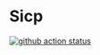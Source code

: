 # Sicp

[![github action status](https://github.com/anvicode/sicp/workflows/Racket%20CI/badge.svg)](https://github.com/anvicode/sicp/actions)
